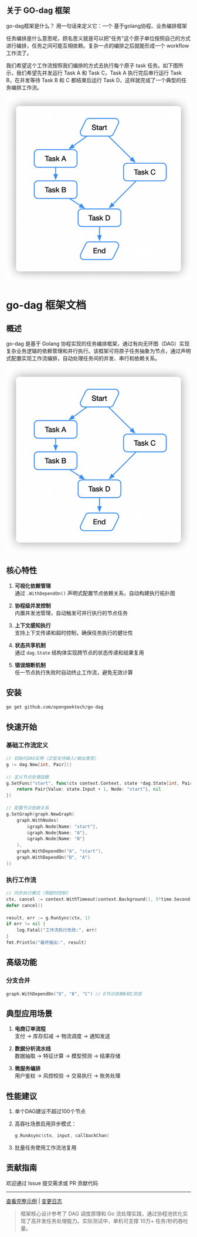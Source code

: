 ## 关于 GO-dag 框架


go-dag框架是什么？
用一句话来定义它：一个 基于golang协程、业务编排框架


任务编排是什么意思呢，顾名思义就是可以把"任务"这个原子单位按照自己的方式进行编排，任务之间可能互相依赖。复杂一点的编排之后就能形成一个 workflow 工作流了。

我们希望这个工作流按照我们编排的方式去执行每个原子 task 任务。如下图所示，我们希望先并发运行 Task A 和 Task C，Task A 执行完后串行运行 Task B，在并发等待 Task B 和 C 都结束后运行 Task D，这样就完成了一个典型的任务编排工作流。



![alt text](images/image.png)


# go-dag 框架文档

## 概述

go-dag 是基于 Golang 协程实现的任务编排框架，通过有向无环图（DAG）实现复杂业务逻辑的依赖管理和并行执行。该框架可将原子任务抽象为节点，通过声明式配置实现工作流编排，自动处理任务间的并发、串行和依赖关系。

![DAG 工作流示意图](images/image.png)

## 核心特性

1. **可视化依赖管理**  
   通过 `.WithDependOn()` 声明式配置节点依赖关系，自动构建执行拓扑图

2. **协程级并发控制**  
   内置并发池管理，自动触发可并行执行的节点任务

3. **上下文感知执行**  
   支持上下文传递和超时控制，确保任务执行的健壮性

4. **状态共享机制**  
   通过 `dag.State` 结构体实现跨节点的状态传递和结果复用

5. **错误熔断机制**  
   任一节点执行失败时自动终止工作流，避免无效计算

## 安装

```bash
go get github.com/opengeektech/go-dag
```

## 快速开始

### 基础工作流定义

```go
// 初始化DAG实例（泛型支持输入/输出类型）
g := dag.New[int, Pair]()

// 定义节点处理函数
g.SetFunc("start", func(ctx context.Context, state *dag.State[int, Pair]) (Pair, error) {
    return Pair{Value: state.Input + 1, Node: "start"}, nil
})

// 配置节点依赖关系
g.SetGraph(graph.NewGraph(
    graph.WithNodes(
        &graph.Node{Name: "start"},
        &graph.Node{Name: "A"},
        &graph.Node{Name: "B"}
    ),
    graph.WithDependOn("A", "start"),
    graph.WithDependOn("B", "A")
))
```

### 执行工作流

```go
// 同步执行模式（带超时控制）
ctx, cancel := context.WithTimeout(context.Background(), 5*time.Second)
defer cancel()

result, err := g.RunSync(ctx, 1)
if err != nil {
    log.Fatal("工作流执行失败:", err)
}
fmt.Println("最终输出:", result)
```

## 高级功能

### 分支合并

```go
graph.WithDependOn("D", "B", "C") // D节点依赖B和C完成
```



## 典型应用场景

1. **电商订单流程**  
   支付 → 库存扣减 → 物流调度 → 通知发送

2. **数据分析流水线**  
   数据抽取 → 特征计算 → 模型预测 → 结果存储

3. **微服务编排**  
   用户鉴权 → 风控校验 → 交易执行 → 账务处理

## 性能建议

1. 单个DAG建议不超过100个节点
2. 高吞吐场景启用异步模式：

   ```go
   g.RunAsync(ctx, input, callbackChan)
   ```

3. 批量任务使用工作流池复用

## 贡献指南

欢迎通过 Issue 提交需求或 PR 贡献代码

---
[查看完整示例](examples/) | [变更日志](CHANGELOG.md)

> 框架核心设计参考了 DAG 调度原理和 Go 流处理实践，通过协程池优化实现了高并发任务处理能力。实际测试中，单机可支撑 10万+ 任务/秒的吞吐量。